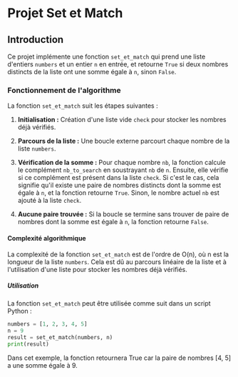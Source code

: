 # Projet Set et Match

## Introduction

Ce projet implémente une fonction `set_et_match` qui prend une liste d'entiers `numbers` et un entier `n` en entrée, et retourne `True` si deux nombres distincts de la liste ont une somme égale à `n`, sinon `False`.

### Fonctionnement de l'algorithme

La fonction `set_et_match` suit les étapes suivantes :

1. **Initialisation :** Création d'une liste vide `check` pour stocker les nombres déjà vérifiés.

2. **Parcours de la liste :** Une boucle externe parcourt chaque nombre de la liste `numbers`.

3. **Vérification de la somme :** Pour chaque nombre `nb`, la fonction calcule le complément `nb_to_search` en soustrayant `nb` de `n`. Ensuite, elle vérifie si ce complément est présent dans la liste `check`. Si c'est le cas, cela signifie qu'il existe une paire de nombres distincts dont la somme est égale à `n`, et la fonction retourne `True`. Sinon, le nombre actuel `nb` est ajouté à la liste `check`.

4. **Aucune paire trouvée :** Si la boucle se termine sans trouver de paire de nombres dont la somme est égale à `n`, la fonction retourne `False`.

#### Complexité algorithmique

La complexité de la fonction `set_et_match` est de l'ordre de O(n), où n est la longueur de la liste `numbers`. Cela est dû au parcours linéaire de la liste et à l'utilisation d'une liste pour stocker les nombres déjà vérifiés.

##### Utilisation

La fonction `set_et_match` peut être utilisée comme suit dans un script Python :

```python
numbers = [1, 2, 3, 4, 5]
n = 9
result = set_et_match(numbers, n)
print(result)
```

Dans cet exemple, la fonction retournera True car la paire de nombres [4, 5] a une somme égale à 9.